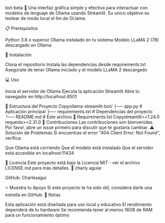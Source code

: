 bot-beta 🤖
Una interfaz gráfica simple y efectiva para interactuar con modelos de lenguaje de Ollama usando Streamlit. Su unico objetivo es testear de modo local el llm de OLlama.

📋 Prerequisitos

Python 3.8 o superior
Ollama instalado en tu sistema
Modelo LLaMA 2 (7B) descargado en Ollama

🔧 Instalación

Clona el repositorio
Instala las dependencias desde requirements.txt
Asegúrate de tener Ollama iniciado y el modelo LLaMA 2 descargado

💻 Uso

Inicia el servidor de Ollama
Ejecuta la aplicación Streamlit
Abre tu navegador en http://localhost:8501

📁 Estructura del Proyecto
Copyollama-streamlit-bot/
├── app.py              # Aplicación principal
├── requirements.txt    # Dependencias del proyecto
└── README.md          # Este archivo
📝 Requirements.txt
Copystreamlit>=1.24.0
requests>=2.31.0
🤝 Contribuciones
Las contribuciones son bienvenidas. Por favor, abre un issue primero para discutir qué te gustaría cambiar.
⚠️ Solución de Problemas
Si encuentras el error "404 Client Error: Not Found", verifica:

Que Ollama está corriendo
Que el modelo está instalado
Que el servidor está accesible en localhost:11434

📄 Licencia
Este proyecto está bajo la Licencia MIT - ver el archivo LICENSE.md para más detalles.
👤 charly aguiar


GitHub: Charlesagui


⭐️ Muestra tu Apoyo
Si este proyecto te ha sido útil, considera darle una estrella en GitHub.
📝 Notas

Esta aplicación está diseñada para uso local y educativo
El rendimiento dependerá de tu hardware
Se recomienda tener al menos 16GB de RAM para un funcionamiento óptimo